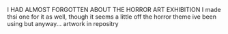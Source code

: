 I HAD ALMOST FORGOTTEN ABOUT THE HORROR ART EXHIBITION 
I made thsi one for it as well, though it seems a little off the 
horror theme ive been using but anyway...
artwork in repositry
